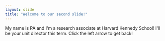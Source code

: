 ```yaml
---
layout: slide
title: "Welcome to our second slide!"
---
```

My name is PA and I'm a research associate at Harvard Kennedy School! I'll be your unit director this term.
Click the left arrow to get back!
